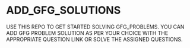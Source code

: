 # ADD_GFG_SOLUTIONS
USE THIS REPO TO GET STARTED SOLVING GFG_PROBLEMS. YOU CAN ADD GFG PROBLEM SOLUTION AS PER YOUR CHOICE WITH THE APPROPRIATE QUESTION LINK OR SOLVE THE ASSIGNED QUESTIONS.
